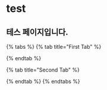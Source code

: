 # test

## 테스 페이지입니다.

{% tabs %}
{% tab title="First Tab" %}

{% endtab %}

{% tab title="Second Tab" %}

{% endtab %}
{% endtabs %}

